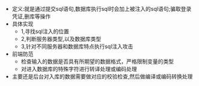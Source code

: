 - 定义:就是通过提交sql语句,数据库执行sql时会加上被注入的sql语句;骗取登录凭证,删库等操作
- 具体实现
  - 1,寻找sql注入的位置
  - 2,判断服务器类型,以及数据库类型
  - 3,针对不同服务器和数据库特点执行sql注入攻击
- 前端防范
  - 检查输入的数据是否具有所期望的数据格式，严格限制变量的类型
  - 对进入数据库的特殊字符进行转译处理或编码处理  
- 主要还是后台对入库的数据需要做对应的校验检查,然后做编译或编码转换处理